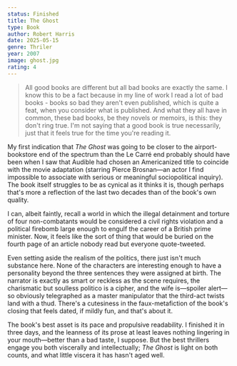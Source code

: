 ```yaml
---
status: Finished
title: The Ghost
type: Book
author: Robert Harris
date: 2025-05-15
genre: Thriler
year: 2007
image: ghost.jpg
rating: 4
---
```


> All good books are different but all bad books are exactly the same. I know this to be a fact because in my line of work I read a lot of bad books - books so bad they aren't even published, which is quite a feat, when you consider what is published. And what they all have in common, these bad books, be they novels or memoirs, is this: they don't ring true. I'm not saying that a good book is true necessarily, just that it feels true for the time you're reading it.

My first indication that *The Ghost* was going to be closer to the airport-bookstore end of the spectrum than the Le Carré end probably should have been when I saw that Audible had chosen an Americanized title to coincide with the movie adaptation (starring Pierce Brosnan—an actor I find impossible to associate with serious or meaningful sociopolitical inquiry). The book itself struggles to be as cynical as it thinks it is, though perhaps that's more a reflection of the last two decades than of the book's own quality.

I can, albeit faintly, recall a world in which the illegal detainment and torture of four non-combatants would be considered a civil rights violation and a political firebomb large enough to engulf the career of a British prime minister. Now, it feels like the sort of thing that would be buried on the fourth page of an article nobody read but everyone quote-tweeted.

Even setting aside the realism of the politics, there just isn't much substance here. None of the characters are interesting enough to have a personality beyond the three sentences they were assigned at birth. The narrator is exactly as smart or reckless as the scene requires, the charismatic but soulless politico is a cipher, and the wife is—spoiler alert—so obviously telegraphed as a master manipulator that the third-act twists land with a thud. There's a cutesiness in the faux-metafiction of the book's closing that feels dated, if mildly fun, and that's about it.

The book's best asset is its pace and propulsive readability. I finished it in three days, and the leanness of its prose at least leaves nothing lingering in your mouth—better than a bad taste, I suppose. But the best thrillers engage you both viscerally and intellectually; *The Ghost* is light on both counts, and what little viscera it has hasn't aged well.